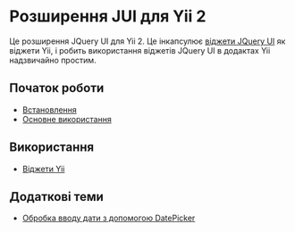 Розширення JUI для Yii 2
========================

Це розширення JQuery UI для Yii 2. Це інкапсулює [віджети JQuery UI](http://jqueryui.com/) як віджети Yii,
і робить використання віджетів JQuery UI в додактах Yii надзвичайно простим.

Початок роботи
-----------------

* [Встановлення](installation.md)
* [Основне використання](basic-usage.md)

Використання
------------

* [Віджети Yii](usage-widgets.md)

Додаткові теми
--------------

* [Обробка вводу дати з допомогою DatePicker](topics-date-picker.md)
